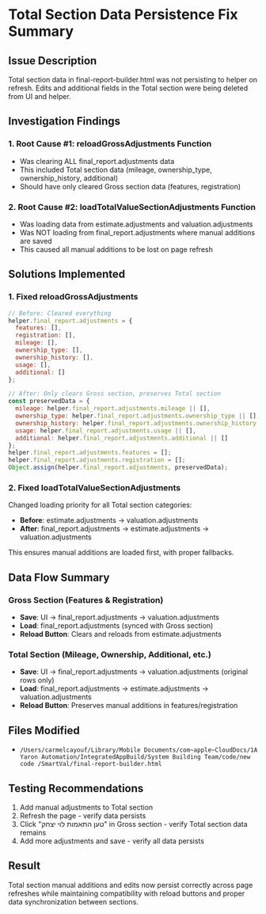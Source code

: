 # Total Section Data Persistence Fix Summary

## Issue Description
Total section data in final-report-builder.html was not persisting to helper on refresh. Edits and additional fields in the Total section were being deleted from UI and helper.

## Investigation Findings

### 1. Root Cause #1: reloadGrossAdjustments Function
- Was clearing ALL final_report.adjustments data
- This included Total section data (mileage, ownership_type, ownership_history, additional)
- Should have only cleared Gross section data (features, registration)

### 2. Root Cause #2: loadTotalValueSectionAdjustments Function
- Was loading data from estimate.adjustments and valuation.adjustments
- Was NOT loading from final_report.adjustments where manual additions are saved
- This caused all manual additions to be lost on page refresh

## Solutions Implemented

### 1. Fixed reloadGrossAdjustments
```javascript
// Before: Cleared everything
helper.final_report.adjustments = {
  features: [],
  registration: [],
  mileage: [],
  ownership_type: [],
  ownership_history: [],
  usage: [],
  additional: []
};

// After: Only clears Gross section, preserves Total section
const preservedData = {
  mileage: helper.final_report.adjustments.mileage || [],
  ownership_type: helper.final_report.adjustments.ownership_type || [],
  ownership_history: helper.final_report.adjustments.ownership_history || [],
  usage: helper.final_report.adjustments.usage || [],
  additional: helper.final_report.adjustments.additional || []
};
helper.final_report.adjustments.features = [];
helper.final_report.adjustments.registration = [];
Object.assign(helper.final_report.adjustments, preservedData);
```

### 2. Fixed loadTotalValueSectionAdjustments
Changed loading priority for all Total section categories:
- **Before**: estimate.adjustments → valuation.adjustments
- **After**: final_report.adjustments → estimate.adjustments → valuation.adjustments

This ensures manual additions are loaded first, with proper fallbacks.

## Data Flow Summary

### Gross Section (Features & Registration)
- **Save**: UI → final_report.adjustments → valuation.adjustments
- **Load**: final_report.adjustments (synced with Gross section)
- **Reload Button**: Clears and reloads from estimate.adjustments

### Total Section (Mileage, Ownership, Additional, etc.)
- **Save**: UI → final_report.adjustments → valuation.adjustments (original rows only)
- **Load**: final_report.adjustments → estimate.adjustments → valuation.adjustments
- **Reload Button**: Preserves manual additions in features/registration

## Files Modified
- `/Users/carmelcayouf/Library/Mobile Documents/com~apple~CloudDocs/1A Yaron Automation/IntegratedAppBuild/System Building Team/code/new code /SmartVal/final-report-builder.html`

## Testing Recommendations
1. Add manual adjustments to Total section
2. Refresh the page - verify data persists
3. Click "טען התאמות לוי יצחק" in Gross section - verify Total section data remains
4. Add more adjustments and save - verify all data persists

## Result
Total section manual additions and edits now persist correctly across page refreshes while maintaining compatibility with reload buttons and proper data synchronization between sections.